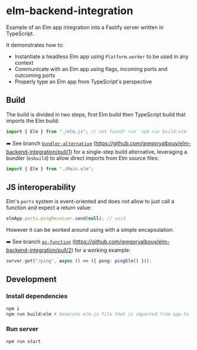 # elm-backend-integration

Example of an Elm app integration into a Fastify server written in TypeScript.

It demonstrates how to:

- Instantiate a headless Elm app using `Platform.worker` to be used
  in any context
- Communicate with an Elm app using flags, incoming ports and outcoming ports
- Properly type an Elm app from TypeScript's perspective

## Build

The build is divided in two steps, first Elm build then TypeScript build
that imports the Elm build:

```ts
import { Elm } from "./elm.js"; // not found? run `npm run build:elm`
```

➡️ See branch
[`bundler-alternative`](https://github.com/gregoryalbouy/elm-backend-integration/tree/bundler-alternative)
(https://github.com/gregoryalbouy/elm-backend-integration/pull/1)
for a single-step build alternative, leveraging a bundler (`esbuild`) to allow
direct imports from Elm source files:

```ts
import { Elm } from "./Main.elm";
```

## JS interoperability

Elm's `ports` system is event-oriented and does not allow to just call
a function and expect a return value:

```ts
elmApp.ports.pingReceiver.send(null); // void
```

However it can be worked around using with a simple encapsulation.

➡️ See branch
[`as-function`](https://github.com/gregoryalbouy/elm-backend-integration/tree/as-function)
(https://github.com/gregoryalbouy/elm-backend-integration/pull/2)
for a working example:

```ts
server.get("/ping", async () => ({ pong: pingElm() }));
```

## Development

### Install dependencies

```sh
npm i
npm run build:elm # Generate elm.js file that is imported from app.ts
```

### Run server

```sh
npm run start
```
